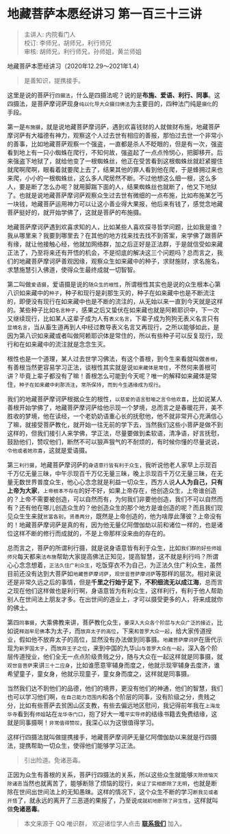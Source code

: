 # 地藏菩萨本愿经讲习 第一百三十三讲

> 主讲人: 内院看门人 <br />
> 校订: 李师兄，胡师兄，利行师兄 <br />
> 审核: 胡师兄，利行师兄，孙师姐，黄兰师姐 <br />

地藏菩萨本愿经讲习（2020年12.29～2021年1.4）

> 是善知识，提携接手。

这里是说的菩萨行`四摄法`，什么是四摄法呢？说的是**布施、爱语、利行、同事**。这四摄法，是菩萨摩诃萨现身`纯以化导大众摄归佛法`为主要目的，四种法门纯是`摄化`的手段。

第一是`布施摄`，就是说地藏菩萨摩诃萨，遇到欢喜钱财的人就做财布施，地藏菩萨摩诃萨有大福德有神力，观察这个人过去世有相应的善报，那怕过去世一个非常小的善事，比如地藏菩萨观察一个强盗，一直都是杀人不眨眼的，但是有一次，强盗看到地上有一只小蜘蛛在爬行，不知何故，强盗起了一点点怜悯心，把脚移开。后来强盗下地狱了，就给他变了一根蜘蛛丝，他正在受苦看到这根蜘蛛丝就赶紧握住就爬啊爬啊，眼看着就要爬上去了，结果其他的罪人看到他在爬，于是蜂拥过来也来爬，小小的一根蜘蛛丝，这么多人爬居然不断。不过他想这么细一根，这么多人，要是断了怎么办呢？就用脚踹下面的人，结果蜘蛛丝也就断了，他又下地狱了。也就是说地藏菩萨摩诃萨观察众生过去世有微细的一点布施，比如布施某乞丐一块钱，地藏菩萨运用神力可以让这小善业得大果报，他后来有钱了，感觉念地藏菩萨挺好的，就开始学佛了，这就是菩萨的布施摄。

地藏菩萨摩诃萨遇到欢喜求知的人，比如某些人喜欢探寻哲学问题，比如我是谁？我从哪里来？我要到哪里去？在其他的地方找来找去找不到答案，来学佛了跟菩萨有缘，就让他接触心经，他就加网络群，加之后正好是正法群，于是就信受如来藏正法了，乃至将来还有开悟的机会，不是彻底的解决这三个问题吗？总而言之，我们的地藏菩萨摩诃萨善观因缘，观察众生如来藏中的种子，求财施财，求名施名，求慧施慧引入佛道，使得众生最终成就一切智智。

第二叫做`爱语摄`，爱语摄是说的`随众生的根性`，所谓根性其实也是说的众生根本心第八识如来藏中的`种子`，种子和现行是刹那生灭的，种子在如来藏中也是不断流注的，即便没有现行在如来藏中也是不断的流注的，从无始以来一直到今天就是这样的。某些种子比如`名言种子`，感果之后又蛰伏在如来藏也就是阿赖耶识中，下一次又继续现行，比如某人这辈子成为人有`表义名言`，下辈子成为狗狗无表义名言只有`显境名言`，当从畜生道再到人中经过教导表义名言又再现行，之所以能够如此，是因为第八识如来藏或者叫做阿赖耶识体是常住的，所以有些种子可以反复现行，现行和在如来藏中的流注就是念念生灭。

根性也是一个道理，某人过去世学习佛法，有这个善根，到今生来看就叫做`善根`，有善根当然更容易学习正法，谈根性其实就是说`如来藏体是常住`，不然何来善根可讲？毕竟上辈子都没有了嘛！善根怎么可能到今天呢？唯一的解释如来藏体是常住，`种子在如来藏中刹那流注`，`常所保持`，`而到今生遇缘成为现行`。

我们的地藏菩萨摩诃萨根据众生的根性，`以慈爱的语言慰喻之言令他欢喜`，比如说某人善根开始学佛了，地藏菩萨摩诃萨给他示现一个梦境，总而言之是春暖花开，美不胜收的梦境，他在读经，一个老奶奶语重心长的抚慰他，他不就非常开心充满信心了嘛，就接受菩萨教化，就开始一往无前的学下去，当然我们这些小菩萨是做不到这样的，但我们接引人来学佛，学正法，尽量要做到柔软语，清净语，好言抚慰，鼓励他们，赞叹他们，断然不可以狠声狠气的不耐烦的，有时候你懂的尽量说说，`令他或者她欢喜`，这就是爱语摄。

第三`利行摄`，地藏菩萨摩诃萨的`身语意行皆有利于众生`，我听说他老人家早上示现百千万亿无量三昧，中午示现百千万亿无量三昧，晚上示现百千万亿无量三昧，在无量无数世界普度众生，他心心念念就是利益一切众生，西方人说**人人为自己，只有上帝为大家**，`上帝根本不存在`的好不好，如果上帝存在，他创造众生，上帝谁创造的？上帝不需要被创造，可以自然而有，为何我们非要他创造，我们不可以自然而有？还有他在哪儿创造众生的？他创造众生的那个地方是谁创造的呢？而且我们现见众生生来就`贫富各别`，`贤愚两分`，既然是上帝创造的，他为啥厚此薄彼？上帝没有的！地藏菩萨摩诃萨是真的有，因为他无量亿阿僧伽劫以前和诸位一样的，也是诸位这样不断的修行而成就的，不是上帝那样没来由的存在的。

总而言之，菩萨的所谓利行摄，就是说身语意皆有利于众生，比如`我们群的好些师姐师兄`每天都来`法布施`帮助大家提高佛法正知见，提高智慧，这不就是利行吗？所谓心心念念想着，`正法久住广利众生`，吃饭穿衣不为自己，为正法久住广利众生，虽然目前还没有达到大菩萨如`地藏菩萨摩诃萨`，`观世音菩萨摩诃萨`等那样的层次。相对来说还是非常久远之后的事情，但是**千里之行始于足下**，**不积细流无以成江海**，总而言之现在他们这样做也是利行啊，身语意皆为有利众生，这样利行，有利于他人帮助别人在世间法上朋友才多。在出世间的道业上，才可以摄受更多的人，将来成就你的佛土。

第四`同事摄`，大乘佛教来讲，菩萨教化众生，`要深入大众各个阶层与大众广泛的接近`，比如说`释迦牟尼佛`本为太子，而`放弃太子的高位`，下来`和普罗大众一起`，给大家传道授业，假如他不放弃太子的高位，显然没有办法做到同事摄。`地藏菩萨摩诃萨`在唐代示现为`新罗国太子`，而`放弃王子之位`，来到中国的九华山`与普罗大众在一起`，深入各个阶层传道授业，他们全无一点点阶级贵贱之分，随与大众在一起这样就是同事摄，就`观世音菩萨`来讲`三十二应身`，比如谁愿意宰辅身而度之，他就示现宰辅身去度济，谁希望童子，童女身，他就示现童子，童女身而度之，这样就是同事摄。

当然我们达不到他们的品德，他们的境界，更没有他们的神通，他们的智慧，我们也可以学习他们啊，`在自己能力范围内`和各个阶层的同事，没有阶级之分，贵贱之分，比如有些菩萨去贫困山区支教，有些去偏远地区慰问，我记得前年我在`上海龙华寺`看到有`师姐`站在`龙华寺门口`，抱了好大一堆`平实导师`的结缘书籍去免费结缘，这就是同事摄啊！`非常值得赞叹`，我深心以为这很值得学习。

这样行四摄法就叫做提携接手，地藏菩萨摩诃萨无量亿阿僧伽劫以来就是行四摄法，提携帮助一切众生，使得他们能够学习正法。

> 引出险道。免诸恶毒。

正因为众生有善根的关系，菩萨行四摄法的关系，所以这些众生就能够`灭除烦恼灭除诸恶`当然也就离苦了，能够断除了烦恼的现行，`亲证了实相断除了无明`，也就是断除在世间出世间法上的无知愚昧。这样的情况下，这个众生不断的学习`断我见或者开悟`了，就永远的离开了三恶道的果报了，乃至说`成就初地断除了异生性`，这样就叫做**免诸恶毒**。

> 本文来源于 QQ 唯识群， 欢迎诸位学人点击 **[联系我们](https://mp.weixin.qq.com/s/lZCfWjmLjgNR165Tx4_bCQ)** 加入。
